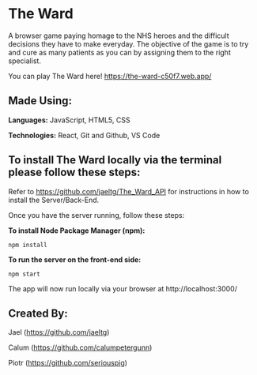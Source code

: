 # The Ward

A browser game paying homage to the NHS heroes and the difficult decisions they have to make everyday. The objective of the game is to try and cure as many patients as you can by assigning them to the right specialist.

You can play The Ward here! https://the-ward-c50f7.web.app/

## Made Using:

**Languages:** JavaScript, HTML5, CSS

**Technologies:** React, Git and Github, VS Code

## To install The Ward locally via the terminal please follow these steps:

Refer to https://github.com/jaeltg/The_Ward_API for instructions in how to install the Server/Back-End.

Once you have the server running, follow these steps:

**To install Node Package Manager (npm):**

`npm install`

**To run the server on the front-end side:**

`npm start`

The app will now run locally via your browser at http://localhost:3000/

## Created By:

Jael (https://github.com/jaeltg)

Calum (https://github.com/calumpetergunn)

Piotr (https://github.com/seriouspig)




